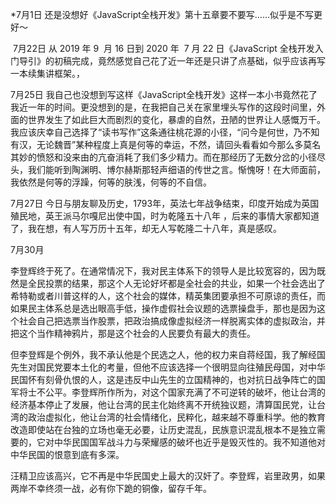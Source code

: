*7月1日
还是没想好《JavaScript全栈开发》第十五章要不要写……似乎是不写更好～

 7月22日
从 2019 年 9  月 16 日到 2020 年  7 月 22 日《JavaScript 全栈开发入门导引》的初稿完成，竟然感觉自己花了近一年还是只讲了点基础，似乎应该再写一本续集讲框架。，

7月25日
我自己也没想到写这样《JavaScript全栈开发》这样一本小书竟然花了我近一年的时间。更没想到的是，在我把自己关在家里埋头写作的这段时间里，外面的世界发生了如此巨大而剧烈的变化，暴虐的自然，丑陋的世界让人感慨万千。我应该庆幸自己选择了“读书写作”这条通往桃花源的小径，“问今是何世，乃不知有汉，无论魏晋”某种程度上真是何等的幸运，不然，请回头看看如今那么多莫名其妙的愤怒和没来由的亢奋消耗了我们多少精力。而在那经历了无数分岔的小径尽头，我们能听到陶渊明、博尔赫斯那轻声细语的传世之言。惭愧呀！在大师面前，我依然是何等的浮躁，何等的肤浅，何等的不自信。

7月27日
今日与朋友聊及历史，1793年，英法七年战争结束，印度开始成为英国殖民地，英王派马尔嘎尼出使中国，时为乾隆五十八年 ，后来的事情大家都知道了，我在想，有人写万历十五年，却无人写乾隆二十八年，真是感叹。

7月30月

李登辉终于死了。在通常情况下，我对民主体系下的领导人是比较宽容的，因为既然是全民投票的结果，那这个人无论好坏都是全社会的共业，如果一个社会选出了希特勒或者川普这样的人，这个社会的媒体，精英集团要承担不可原谅的责任，而如果民主体系总是选出眼高手低，操作虚假社会议题的选票操盘手，那也是因为这个社会自己把选票当作股票，把政治搞成像虚拟经济一样脱离实体的虚拟政治，并把这个当作精神鸦片，那是这个社会的人民要负有最大的责任。

但李登辉是个例外，我不承认他是个民选之人，他的权力来自蒋经国，我了解经国先生对国民党要本土化的考量，但他不应该选择一个很明显向往殖民母国，对中华民国怀有刻骨仇恨的人，这是违反中山先生的立国精神的，也对抗日战争阵亡的国军将士不公平。李登辉所作所为，对这个国家充满了不可逆转的破坏，他让台湾的经济基本停止了发展，他让台湾的民主化始终离不开统独议题，清算国民党，让台湾的政治虚拟化，他让台湾的社会情绪化，民粹化，越来越不尊重科学。他的教育改造即使站在台独的立场也毫无必要，让历史混乱，民族意识混乱根本不是独立需要的，它对中华民国国军战斗力与荣耀感的破坏也近乎是毁灭性的。我不知道他对中华民国的恨意到底有多深。

汪精卫应该高兴，它不再是中华民国史上最大的汉奸了。李登辉，岩里政男，如果两岸不幸终须一战，必有你下跪的铜像，留存千年。

